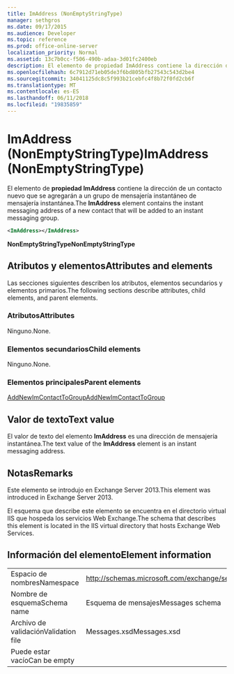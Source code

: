 ```yaml
---
title: ImAddress (NonEmptyStringType)
manager: sethgros
ms.date: 09/17/2015
ms.audience: Developer
ms.topic: reference
ms.prod: office-online-server
localization_priority: Normal
ms.assetid: 13c7b0cc-f506-490b-adaa-3d01fc2400eb
description: El elemento de propiedad ImAddress contiene la dirección de un contacto nuevo que se agregarán a un grupo de mensajería instantáneo de mensajería instantánea.
ms.openlocfilehash: 6c7912d71eb05de3f6bd805bfb27543c543d2be4
ms.sourcegitcommit: 34041125dc8c5f993b21cebfc4f8b72f0fd2cb6f
ms.translationtype: MT
ms.contentlocale: es-ES
ms.lasthandoff: 06/11/2018
ms.locfileid: "19835859"
---
```

# <a name="imaddress-nonemptystringtype"></a><span data-ttu-id="b5a96-103">ImAddress (NonEmptyStringType)</span><span class="sxs-lookup"><span data-stu-id="b5a96-103">ImAddress (NonEmptyStringType)</span></span>

<span data-ttu-id="b5a96-104">El elemento de **propiedad ImAddress** contiene la dirección de un contacto nuevo que se agregarán a un grupo de mensajería instantáneo de mensajería instantánea.</span><span class="sxs-lookup"><span data-stu-id="b5a96-104">The **ImAddress** element contains the instant messaging address of a new contact that will be added to an instant messaging group.</span></span> 
  
```XML
<ImAddress></ImAddress>
```

 <span data-ttu-id="b5a96-105">**NonEmptyStringType**</span><span class="sxs-lookup"><span data-stu-id="b5a96-105">**NonEmptyStringType**</span></span>
## <a name="attributes-and-elements"></a><span data-ttu-id="b5a96-106">Atributos y elementos</span><span class="sxs-lookup"><span data-stu-id="b5a96-106">Attributes and elements</span></span>

<span data-ttu-id="b5a96-107">Las secciones siguientes describen los atributos, elementos secundarios y elementos primarios.</span><span class="sxs-lookup"><span data-stu-id="b5a96-107">The following sections describe attributes, child elements, and parent elements.</span></span>
  
### <a name="attributes"></a><span data-ttu-id="b5a96-108">Atributos</span><span class="sxs-lookup"><span data-stu-id="b5a96-108">Attributes</span></span>

<span data-ttu-id="b5a96-109">Ninguno.</span><span class="sxs-lookup"><span data-stu-id="b5a96-109">None.</span></span>
  
### <a name="child-elements"></a><span data-ttu-id="b5a96-110">Elementos secundarios</span><span class="sxs-lookup"><span data-stu-id="b5a96-110">Child elements</span></span>

<span data-ttu-id="b5a96-111">Ninguno.</span><span class="sxs-lookup"><span data-stu-id="b5a96-111">None.</span></span>
  
### <a name="parent-elements"></a><span data-ttu-id="b5a96-112">Elementos principales</span><span class="sxs-lookup"><span data-stu-id="b5a96-112">Parent elements</span></span>

[<span data-ttu-id="b5a96-113">AddNewImContactToGroup</span><span class="sxs-lookup"><span data-stu-id="b5a96-113">AddNewImContactToGroup</span></span>](addnewimcontacttogroup.md)
  
## <a name="text-value"></a><span data-ttu-id="b5a96-114">Valor de texto</span><span class="sxs-lookup"><span data-stu-id="b5a96-114">Text value</span></span>

<span data-ttu-id="b5a96-115">El valor de texto del elemento **ImAddress** es una dirección de mensajería instantánea.</span><span class="sxs-lookup"><span data-stu-id="b5a96-115">The text value of the **ImAddress** element is an instant messaging address.</span></span> 
  
## <a name="remarks"></a><span data-ttu-id="b5a96-116">Notas</span><span class="sxs-lookup"><span data-stu-id="b5a96-116">Remarks</span></span>

<span data-ttu-id="b5a96-117">Este elemento se introdujo en Exchange Server 2013.</span><span class="sxs-lookup"><span data-stu-id="b5a96-117">This element was introduced in Exchange Server 2013.</span></span>
  
<span data-ttu-id="b5a96-118">El esquema que describe este elemento se encuentra en el directorio virtual IIS que hospeda los servicios Web Exchange.</span><span class="sxs-lookup"><span data-stu-id="b5a96-118">The schema that describes this element is located in the IIS virtual directory that hosts Exchange Web Services.</span></span>
  
## <a name="element-information"></a><span data-ttu-id="b5a96-119">Información del elemento</span><span class="sxs-lookup"><span data-stu-id="b5a96-119">Element information</span></span>

|||
|:-----|:-----|
|<span data-ttu-id="b5a96-120">Espacio de nombres</span><span class="sxs-lookup"><span data-stu-id="b5a96-120">Namespace</span></span>  <br/> |http://schemas.microsoft.com/exchange/services/2006/messages  <br/> |
|<span data-ttu-id="b5a96-121">Nombre de esquema</span><span class="sxs-lookup"><span data-stu-id="b5a96-121">Schema name</span></span>  <br/> |<span data-ttu-id="b5a96-122">Esquema de mensajes</span><span class="sxs-lookup"><span data-stu-id="b5a96-122">Messages schema</span></span>  <br/> |
|<span data-ttu-id="b5a96-123">Archivo de validación</span><span class="sxs-lookup"><span data-stu-id="b5a96-123">Validation file</span></span>  <br/> |<span data-ttu-id="b5a96-124">Messages.xsd</span><span class="sxs-lookup"><span data-stu-id="b5a96-124">Messages.xsd</span></span>  <br/> |
|<span data-ttu-id="b5a96-125">Puede estar vacío</span><span class="sxs-lookup"><span data-stu-id="b5a96-125">Can be empty</span></span>  <br/> ||
   

